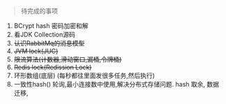> 待完成的事项
> 

1. BCrypt hash 密码加密和解
2. 看JDK Collection源码 
3. ~~认识RabbitMq的消息模型~~
4. ~~JVM lock(JUC)~~
5. ~~限流算法(计数器,滑动窗口,漏桶,令牌桶)~~
6. ~~Redis lock(Redission Lock)~~
7. 环形数组(底层) (每秒都往里面发很多任务,然后执行)
8. 一致性hash()
   轮询,最小连接数中使用,解决分布式存储问题.
    hash 取余,
    数据迁移, 